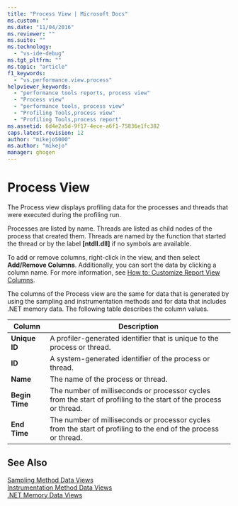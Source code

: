 ```yaml
---
title: "Process View | Microsoft Docs"
ms.custom: ""
ms.date: "11/04/2016"
ms.reviewer: ""
ms.suite: ""
ms.technology: 
  - "vs-ide-debug"
ms.tgt_pltfrm: ""
ms.topic: "article"
f1_keywords: 
  - "vs.performance.view.process"
helpviewer_keywords: 
  - "performance tools reports, process view"
  - "Process view"
  - "performance tools, process view"
  - "Profiling Tools,process view"
  - "Profiling Tools,process report"
ms.assetid: 6d4e2a5d-9f17-4ece-a6f1-75836e1fc382
caps.latest.revision: 12
author: "mikejo5000"
ms.author: "mikejo"
manager: ghogen
---
```

# Process View
The Process view displays profiling data for the processes and threads that were executed during the profiling run.  
  
 Processes are listed by name. Threads are listed as child nodes of the process that created them. Threads are named by the function that started the thread or by the label **[ntdll.dll]** if no symbols are available.  
  
 To add or remove columns, right-click in the view, and then select **Add/Remove Columns**. Additionally, you can sort the data by clicking a column name. For more information, see [How to: Customize Report View Columns](../profiling/how-to-customize-report-view-columns.md).  
  
 The columns of the Process view are the same for data that is generated by using the sampling and instrumentation methods and for data that includes .NET memory data. The following table describes the column values.  
  
|Column|Description|  
|------------|-----------------|  
|**Unique ID**|A profiler-generated identifier that is unique to the process or thread.|  
|**ID**|A system-generated identifier of the process or thread.|  
|**Name**|The name of the process or thread.|  
|**Begin Time**|The number of milliseconds or processor cycles from the start of profiling to the start of the process or thread.|  
|**End Time**|The number of milliseconds or processor cycles from the start of profiling to the end of the process or thread.|  
  
## See Also  
 [Sampling Method Data Views](../profiling/profiler-sampling-method-data-views.md)   
 [Instrumentation Method Data Views](../profiling/instrumentation-method-data-views.md)   
 [.NET Memory Data Views](../profiling/dotnet-memory-data-views.md)
